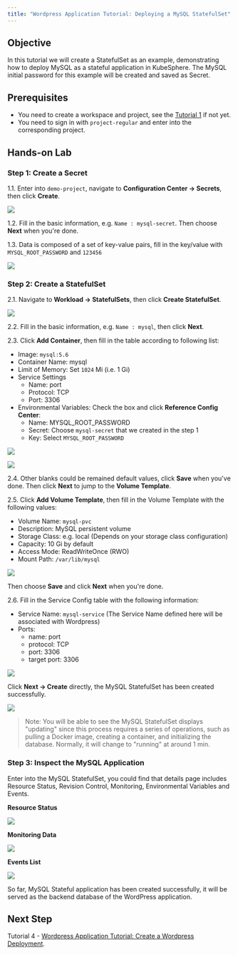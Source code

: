 ```yaml
---
title: "Wordpress Application Tutorial: Deploying a MySQL StatefulSet" 
---
```


## Objective 

In this tutorial we will create a StatefulSet as an example, demonstrating how to deploy MySQL as a stateful application in KubeSphere. The MySQL initial password for this example will be created and saved as Secret.

## Prerequisites

- You need to create a workspace and project, see the [Tutorial 1](admin-quick-start.md) if not yet.
- You need to sign in with `project-regular` and enter into the corresponding project.

## Hands-on Lab

### Step 1: Create a Secret

1.1. Enter into `demo-project`, navigate to **Configuration Center → Secrets**, then click **Create**.

![](https://pek3b.qingstor.com/kubesphere-docs/png/20190716180335.png)

1.2. Fill in the basic information, e.g. `Name : mysql-secret`. Then choose **Next** when you're done. 

1.3. Data is composed of a set of key-value pairs, fill in the key/value with `MYSQL_ROOT_PASSWORD` and `123456`

![](https://pek3b.qingstor.com/kubesphere-docs/png/20190716180525.png)

### Step 2: Create a StatefulSet

2.1. Navigate to **Workload → StatefulSets**, then click **Create StatefulSet**.

![](https://pek3b.qingstor.com/kubesphere-docs/png/20190716180714.png)

2.2. Fill in the basic information, e.g. `Name : mysql`, then click **Next**. 

2.3. Click **Add Container**, then fill in the table according to following list:


- Image: `mysql:5.6`
- Container Name: mysql
- Limit of Memory: Set `1024` Mi (i.e. 1 Gi)
- Service Settings
    - Name: port
    - Protocol: TCP
    - Port: 3306
- Environmental Variables: Check the box and click **Reference Config Center**:
    - Name: MYSQL_ROOT_PASSWORD
    - Secret: Choose `mysql-secret` that we created in the step 1
    - Key: Select `MYSQL_ROOT_PASSWORD`

![](https://pek3b.qingstor.com/kubesphere-docs/png/20190716193052.png)

![](https://pek3b.qingstor.com/kubesphere-docs/png/20190716193727.png)

2.4. Other blanks could be remained default values, click **Save** when you've done. Then click **Next** to jump to the **Volume Template**.

2.5. Click **Add Volume Template**, then fill in the Volume Template with the following values:

- Volume Name: `mysql-pvc`
- Description: MySQL persistent volume
- Storage Class: e.g. local (Depends on your storage class configuration)
- Capacity: 10 Gi by default
- Access Mode: ReadWriteOnce (RWO)
- Mount Path: `/var/lib/mysql`

![](https://pek3b.qingstor.com/kubesphere-docs/png/20190716194134.png)

Then choose **Save** and click **Next** when you're done.


2.6. Fill in the Service Config table with the following information:

- Service Name: `mysql-service` (The Service Name defined here will be associated with Wordpress)
- Ports:
   - name: port
   - protocol: TCP
   - port: 3306
   - target port: 3306

![](https://pek3b.qingstor.com/kubesphere-docs/png/20190716194331.png)


Click **Next → Create** directly, the MySQL StatefulSet has been created successfully.

![](https://pek3b.qingstor.com/kubesphere-docs/png/20190716195219.png)

> Note: You will be able to see the MySQL StatefulSet displays "updating" since this process requires a series of operations, such as pulling a Docker image, creating a container, and initializing the database. Normally, it will change to "running" at around 1 min.

### Step 3: Inspect the MySQL Application

Enter into the MySQL StatefulSet, you could find that details page includes Resource Status, Revision Control, Monitoring, Environmental Variables and Events.

**Resource Status**

![](https://pek3b.qingstor.com/kubesphere-docs/png/20190716195604.png)

**Monitoring Data**

![](https://pek3b.qingstor.com/kubesphere-docs/png/20190716195732.png)

**Events List**

![](https://pek3b.qingstor.com/kubesphere-docs/png/20190716200230.png)

So far, MySQL Stateful application has been created successfully, it will be served as the backend database of the WordPress application.

## Next Step

Tutorial 4 - [Wordpress Application Tutorial: Create a Wordpress Deployment](wordpress-deployment.md).